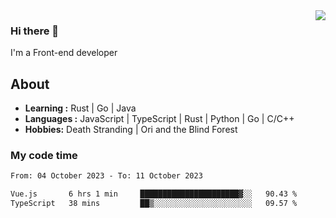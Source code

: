 <img align='right' src="https://github-readme-stats.vercel.app/api?username=strugglebak&show_icons=true">

### Hi there 👋

I'm a Front-end developer

## About

-  **Learning :** Rust | Go | Java
-  **Languages :** JavaScript | TypeScript | Rust | Python | Go | C/C++
-  **Hobbies:** Death Stranding | Ori and the Blind Forest

### My code time

<!--START_SECTION:waka-->

```txt
From: 04 October 2023 - To: 11 October 2023

Vue.js       6 hrs 1 min     ██████████████████████▓░░   90.43 %
TypeScript   38 mins         ██▒░░░░░░░░░░░░░░░░░░░░░░   09.57 %
```

<!--END_SECTION:waka-->
